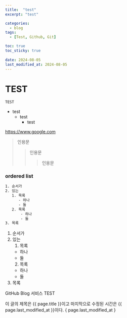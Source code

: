 ```yaml
---
title:  "test"
excerpt: "test"

categories:
  - blog
tags:
  - [Test, Github, Git]

toc: true
toc_sticky: true
 
date: 2024-08-05
last_modified_at: 2024-08-05
---
```


# TEST

```markdown
TEST
```
- test
  - test
    - test

<https://www.google.com>

> 인용문
> > 인용문
> > > 인용문

### ordered list
```html
1. 순서가
2. 있는  
   1. 목록
      - 하나
      - 둘
   2. 목록
       - 하나
       - 둘
3. 목록   
```
1. 순서가
2. 있는
   1. 목록
    - 하나
    - 둘
   2. 목록
    - 하나
    - 둘
3. 목록

GitHub Blog 서비스 TEST

이 글의 제목은 {{ page.title }}이고
마지막으로 수정된 시간은 {{ page.last_modified_at }}이다.
{ page.last_modified_at }